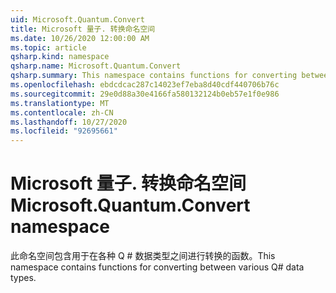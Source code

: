 ```yaml
---
uid: Microsoft.Quantum.Convert
title: Microsoft 量子. 转换命名空间
ms.date: 10/26/2020 12:00:00 AM
ms.topic: article
qsharp.kind: namespace
qsharp.name: Microsoft.Quantum.Convert
qsharp.summary: This namespace contains functions for converting between various Q# data types.
ms.openlocfilehash: ebdcdcac287c14023ef7eba8d40cdf440706b76c
ms.sourcegitcommit: 29e0d88a30e4166fa580132124b0eb57e1f0e986
ms.translationtype: MT
ms.contentlocale: zh-CN
ms.lasthandoff: 10/27/2020
ms.locfileid: "92695661"
---
```

# <a name="microsoftquantumconvert-namespace"></a><span data-ttu-id="ab622-102">Microsoft 量子. 转换命名空间</span><span class="sxs-lookup"><span data-stu-id="ab622-102">Microsoft.Quantum.Convert namespace</span></span>

<span data-ttu-id="ab622-103">此命名空间包含用于在各种 Q # 数据类型之间进行转换的函数。</span><span class="sxs-lookup"><span data-stu-id="ab622-103">This namespace contains functions for converting between various Q# data types.</span></span>


